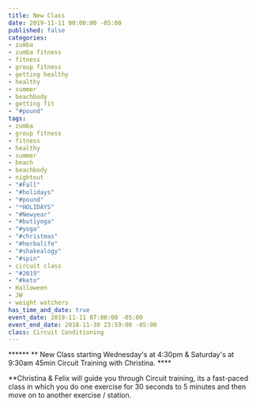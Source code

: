 ```yaml
---
title: New Class
date: 2019-11-11 00:00:00 -05:00
published: false
categories:
- zumba
- zumba fitness
- fitness
- group fitness
- getting healthy
- healthy
- summer
- beachbody
- getting fit
- "#pound"
tags:
- zumba
- group fitness
- fitness
- healthy
- summer
- beach
- beachbody
- nightout
- "#Fall"
- "#holidays"
- "#pound"
- "*HOLIDAYS"
- "#Newyear"
- "#butiyoga"
- "#yoga"
- "#christmas"
- "#herbalife"
- "#shakealogy"
- "#spin"
- circuit class
- "#2019"
- "#keto"
- Halloween
- JW
- weight watchers
has_time_and_date: true
event_date: 2019-11-11 07:00:00 -05:00
event_end_date: 2018-11-30 23:59:00 -05:00
class: Circuit Conditioning
---
```


****** ** New Class starting Wednesday's at 4:30pm & Saturday's at 9:30am 45min Circuit Training with Christina. ****

**Christina & Felix  will guide you through Circuit training, its a fast-paced class in which you do one exercise for 30 seconds to 5 minutes and then move on to another exercise / station. 

